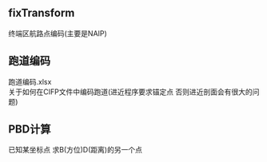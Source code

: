 ## fixTransform
终端区航路点编码(主要是NAIP)
## 跑道编码
跑道编码.xlsx \
关于如何在CIFP文件中编码跑道(进近程序要求锚定点 否则进近剖面会有很大的问题)
## PBD计算
已知某坐标点 求B(方位)D(距离)的另一个点
